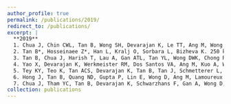 ```yaml
---
author_profile: true
permalink: /publications/2019/
redirect_to: /publications/
excerpt: |
  **2019**
  1. Chua J, Chin CWL, Tan B, Wong SH, Devarajan K, Le TT, Ang M, Wong TY, Schmetterer L. Impact of systemic vascular risk factors on the choriocapillaris using optical coherence tomography angiography in patients with systemic hypertension. Sci Rep. 2019 Apr 9;9(1):5819. 
  2. Tan B*, Hosseinaee Z*, Han L, Kralj O, Sorbara L, Bizheva K. 250 kHz, 1.5 µm resolution SD-OCT for in-vivo cellular imaging of the human cornea. Biomed Opt Express. 2018 Nov 29;9(12):6569-6583. 
  3. Tan B, Chua J, Harish T, Lau A, Gan ATL, Tan YL, Wong DWK, Chong RS, Ang M, Husain R, Schmetterer L. Comparison of a commercial spectral-domain OCT and swept-source OCT based on an angiography scan for measuring circumpapillary retinal nerve fibre layer thickness. Br J Ophthalmol. 2020 Jul;104(7):974-979. 
  4. Yao X, Devarajan K, Werkmeister RM, Dos Santos VA, Ang M, Kuo A, Wong DWK, Chua J, Tan B, Barathi VA, Schmetterer L. In vivo corneal endothelium imaging using ultrahigh resolution OCT. Biomed Opt Express. 2019 Oct 11;10(11):5675-5686. 
  5. Tey KY, Teo K, Tan ACS, Devarajan K, Tan B, Tan J, Schmetterer L, Ang M. Optical coherence tomography angiography in diabetic retinopathy: a review of current applications. Eye Vis (Lond). 2019 Nov 18;6:37. 
  6. Hong J, Tan B, Quang ND, Gupta P, Lin E, Wong D, Ang M, Lamoureux E, Schmetterer L, Chua J. Intra-session repeatability of quantitative metrics using widefield optical coherence tomography angiography (OCTA) in elderly subjects. Acta Ophthalmol. 2019 Dec 12;98(5):e570–8. 
  7. Chua J, Tham YC, Tan B, Devarajan K, Schwarzhans F, Gan A, Wong D, Cheung CY, Majithia S, Thakur S, Fischer G, Vass C, Cheng CY, Schmetterer L. Age-related changes of individual macular retinal layers among Asians. Sci Rep. 2019 Dec 30;9(1):20352.
collection: publications
---
```

